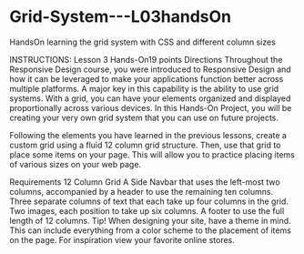# Grid-System---L03handsOn
HandsOn learning the grid system with CSS and different column sizes

INSTRUCTIONS:
Lesson 3 Hands-On19 points
Directions
Throughout the Responsive Design course, you were introduced to Responsive Design and how it can be leveraged to make your applications function better across multiple platforms. A major key in this capability is the ability to use grid systems. With a grid, you can have your elements organized and displayed proportionally across various devices. In this Hands-On Project, you will be creating your very own grid system that you can use on future projects.

Following the elements you have learned in the previous lessons, create a custom grid using a fluid 12 column grid structure. Then, use that grid to place some items on your page. This will allow you to practice placing items of various sizes on your web page.

Requirements
12 Column Grid
A Side Navbar that uses the left-most two columns, accompanied by a header to use the remaining ten columns.
Three separate columns of text that each take up four columns in the grid.
Two images, each position to take up six columns.
A footer to use the full length of 12 columns.
Tip! When designing your site, have a theme in mind. This can include everything from a color scheme to the placement of items on the page. For inspiration view your favorite online stores.